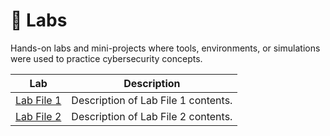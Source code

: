 # 🧪 Labs

Hands-on labs and mini-projects where tools, environments, or simulations were used to practice cybersecurity concepts.

| Lab | Description |
|-----|-------------|
| [Lab File 1](lab-file-1/) | Description of Lab File 1 contents. |
| [Lab File 2](lab-file-2/) | Description of Lab File 2 contents. |
